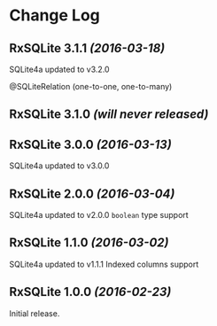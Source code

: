 Change Log
==========

RxSQLite 3.1.1 *(2016-03-18)*
-----------------------------

SQLite4a updated to v3.2.0

@SQLiteRelation (one-to-one, one-to-many)

RxSQLite 3.1.0 *(will never released)*
-----------------------------

RxSQLite 3.0.0 *(2016-03-13)*
-----------------------------

SQLite4a updated to v3.0.0

RxSQLite 2.0.0 *(2016-03-04)*
----------------------------

SQLite4a updated to v2.0.0
```boolean``` type support

RxSQLite 1.1.0 *(2016-03-02)*
----------------------------

SQLite4a updated to v1.1.1
Indexed columns support

RxSQLite 1.0.0 *(2016-02-23)*
----------------------------

Initial release.

